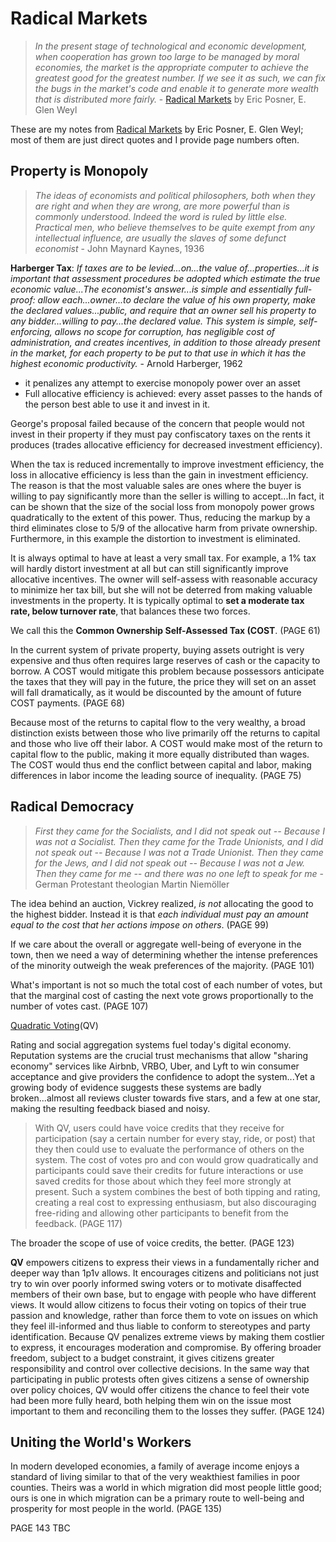 # Radical Markets
> *In the present stage of technological and economic development, when cooperation has grown too large to be managed by moral economies, the market is the appropriate computer to achieve the greatest good for the greatest number. If we see it as such, we can fix the bugs in the market's code and enable it to generate more wealth that is distributed more fairly.* - [Radical Markets](http://radicalmarkets.com/) by Eric Posner, E. Glen Weyl

These are my notes from [Radical Markets](http://radicalmarkets.com/) by Eric Posner, E. Glen Weyl; most of them are just direct quotes and I provide page numbers often.

## Property is Monopoly
> *The ideas of economists and political philosophers, both when they are right and when they are wrong, are more powerful than is commonly understood. Indeed the word is ruled by little else. Practical men, who believe themselves to be quite exempt from any intellectual influence, are usually the slaves of some defunct economist* - John Maynard Kaynes, 1936

**Harberger Tax**: *If taxes are to be levied...on...the value of...properties...it is important that assessment procedures be adopted which estimate the true economic value...The economist's answer...is simple and essentially full-proof: allow each...owner...to declare the value of his own property, make the declared values...public, and require that an owner sell his property to any bidder...willing to pay...the declared value. This system is simple, self-enforcing, allows no scope for corruption, has negligible cost of administration, and creates incentives, in addition to those already present in the market, for each property to be put to that use in which it has the highest economic productivity.* - Arnold Harberger, 1962

* it penalizes any attempt to exercise monopoly power over an asset
* Full allocative efficiency is achieved: every asset passes to the hands of the person best able to use it and invest in it.

George's proposal failed because of the concern that people would not invest in their property if they must pay confiscatory taxes on the rents it produces (trades allocative efficiency for decreased investment efficiency).

When the tax is reduced incrementally to improve investment efficiency, the loss in allocative efficiency is less than the gain in investment efficiency. The reason is that the most valuable sales are ones where the buyer is willing to pay significantly more than the seller is willing to accept...In fact, it can be shown that the size of the social loss from monopoly power grows quadratically to the extent of this power. Thus, reducing the markup by a third eliminates close to 5/9 of the allocative harm from private ownership. Furthermore, in this example the distortion to investment is eliminated.

It is always optimal to have at least a very small tax. For example, a 1% tax will hardly distort investment at all but can still significantly improve allocative incentives. The owner will self-assess with reasonable accuracy to minimize her tax bill, but she will not be deterred from making valuable investments in the property. It is typically optimal to **set a moderate tax rate, below turnover rate**, that balances these two forces.

We call this the **Common Ownership Self-Assessed Tax (COST**. (PAGE 61)

In the current system of private property, buying assets outright is very expensive and thus often requires large reserves of cash or the capacity to borrow. A COST would mitigate this problem because possessors anticipate the taxes that they will pay in the future, the price they will set on an asset will fall dramatically, as it would be discounted by the amount of future COST payments. (PAGE 68)

Because most of the returns to capital flow to the very wealthy, a broad distinction exists between those who live primarily off the returns to capital and those who live off their labor. A COST would make most of the return to capital flow to the public, making it more equally distributed than wages. The COST would thus end the conflict between capital and labor, making differences in labor income the leading source of inequality. (PAGE 75)

## Radical Democracy
> *First they came for the Socialists, and I did not speak out -- Because I was not a Socialist. Then they came for the Trade Unionists, and I did not speak out -- Because I was not a Trade Unionist. Then they came for the Jews, and I did not speak out -- Because I was not a Jew. Then they came for me -- and there was no one left to speak for me* - German Protestant theologian Martin Niemöller

The idea behind an auction, Vickrey realized, *is not* allocating the good to the highest bidder. Instead it is that *each individual must pay an amount equal to the cost that her actions impose on others*. (PAGE 99)

If we care about the overall or aggregate well-being of everyone in the town, then we need a way of determining whether the intense preferences of the minority outweigh the weak preferences of the majority. (PAGE 101)

What's important is not so much the total cost of each number of votes, but that the marginal cost of casting the next vote grows proportionally to the number of votes cast. (PAGE 107)

[Quadratic Voting](./QuadraticVoting.md)(QV)

Rating and social aggregation systems fuel today's digital economy. Reputation systems are the crucial trust mechanisms that allow "sharing economy" services like Airbnb, VRBO, Uber, and Lyft to win consumer acceptance and give providers the confidence to adopt the system...Yet a growing body of evidence suggests these systems are badly broken...almost all reviews cluster towards five stars, and a few at one star, making the resulting feedback biased and noisy. 
> With QV, users could have voice credits that they receive for participation (say a certain number for every stay, ride, or post) that they then could use to evaluate the performance of others on the system. The cost of votes pro and con would grow quadratically and participants could save their credits for future interactions or use saved credits for those about which they feel more strongly at present. Such a system combines the best of both tipping and rating, creating a real cost to expressing enthusiasm, but also discouraging free-riding and allowing other participants to benefit from the feedback. (PAGE 117)

The broader the scope of use of voice credits, the better. (PAGE 123)

**QV** empowers citizens to express their views in a fundamentally richer and deeper way than 1p1v allows. It encourages citizens and politicians not just try to win over poorly informed swing voters or to motivate disaffected members of their own base, but to engage with people who have different views. It would allow citizens to focus their voting on topics of their true passion and knowledge, rather than force them to vote on issues on which they feel ill-informed and thus liable to conform to stereotypes and party identification. Because QV penalizes extreme views by making them costlier to express, it encourages moderation and compromise. By offering broader freedom, subject to a budget constraint, it gives citizens greater responsibility and control over collective decisions. In the same way that participating in public protests often gives citizens a sense of ownership over policy choices, QV would offer citizens the chance to feel their vote had been more fully heard, both helping them win on the issue most important to them and reconciling them to the losses they suffer. (PAGE 124)

## Uniting the World's Workers

In modern developed economies, a family of average income enjoys a standard of living similar to that of the very weakthiest families in poor counties. Theirs was a world in which migration did most people little good; ours is one in which migration can be a primary route to well-being and prosperity for most people in the world. (PAGE 135)

PAGE 143 TBC